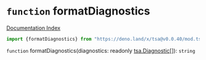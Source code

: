 # `function` formatDiagnostics

[Documentation Index](../README.md)

```ts
import {formatDiagnostics} from "https://deno.land/x/tsa@v0.0.40/mod.ts"
```

`function` formatDiagnostics(diagnostics: readonly [tsa.Diagnostic](../interface.Diagnostic/README.md)\[]): `string`

